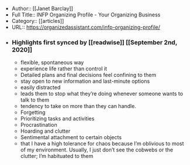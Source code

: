 - Author:: [[Janet Barclay]]
- Full Title:: INFP Organizing Profile - Your Organizing Business
- Category:: [[articles]]
- URL:: https://organizedassistant.com/infp-organizing-profile/
- ### Highlights first synced by [[readwise]] [[September 2nd, 2020]]
    - flexible, spontaneous way 
    - experience life rather than control it 
    - Detailed plans and final decisions feel confining to them 
    - stay open to new information and last-minute options 
    - easily distracted 
    - leads them to stop what they’re doing whenever someone wants to talk to them 
    - tendency to take on more than they can handle. 
    - Forgetting 
    - Prioritizing tasks and activities 
    - Procrastination 
    - Hoarding and clutter 
    - Sentimental attachment to certain objects 
    - that I have a high tolerance for chaos because I’m oblivious to most of my environment. Usually, I just don’t see the cobwebs or the clutter; I’m habituated to them 
